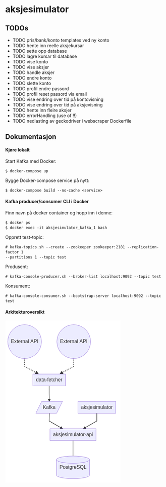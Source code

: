 # aksjesimulator

## TODOs


- TODO pris/bank/konto templates ved ny konto
- TODO hente inn reelle aksjekursar
- TODO sette opp database
- TODO lagre kursar til database
- TODO vise konto
- TODO vise aksjer
- TODO handle aksjer
- TODO endre konto
- TODO slette konto
- TODO profil endre passord
- TODO profil reset passord via email
- TODO vise endring over tid på kontovisning
- TODO vise endring over tid på aksjevisning
- TODO hente inn fleire aksjer
- TODO errorHandling (use of !!)
- TODO nedlasting av geckodriver i webscraper Dockerfile
 

## Dokumentasjon

#### Kjøre lokalt

Start Kafka med Docker:
```
$ docker-compose up
```

Bygge Docker-compose service på nytt:
```
$ docker-compose build --no-cache <service>
```

#### Kafka producer/consumer CLI i Docker
Finn navn på docker container og hopp inn i denne:
```
$ docker ps
$ docker exec -it aksjesimulator_kafka_1 bash
```
Opprett test-topic:
```
# kafka-topics.sh --create --zookeeper zookeeper:2181 --replication-factor 1
--partitions 1 --topic test
```
Produsent:
```
# kafka-console-producer.sh --broker-list localhost:9092 --topic test
```
Konsument:
```
# kafka-console-consumer.sh --bootstrap-server localhost:9092 --topic test
```

#### Arkitekturoversikt
![Bilde oversikt](./docs/docs/overview.png)